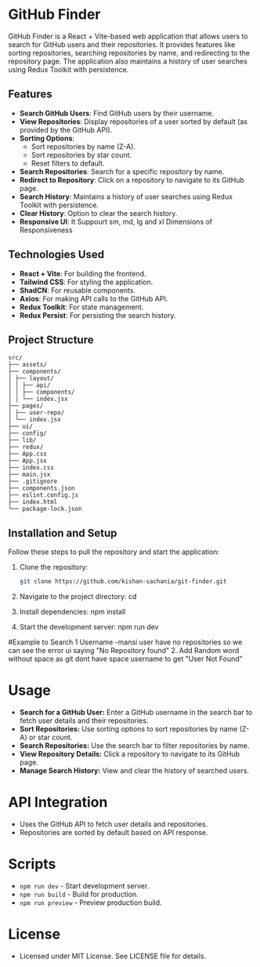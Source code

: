 # GitHub Finder

GitHub Finder is a React + Vite-based web application that allows users to search for GitHub users and their repositories. It provides features like sorting repositories, searching repositories by name, and redirecting to the repository page. The application also maintains a history of user searches using Redux Toolkit with persistence.

## Features

- **Search GitHub Users**: Find GitHub users by their username.
- **View Repositories**: Display repositories of a user sorted by default (as provided by the GitHub API).
- **Sorting Options**:
  - Sort repositories by name (Z-A).
  - Sort repositories by star count.
  - Reset filters to default.
- **Search Repositories**: Search for a specific repository by name.
- **Redirect to Repository**: Click on a repository to navigate to its GitHub page.
- **Search History**: Maintains a history of user searches using Redux Toolkit with persistence.
- **Clear History**: Option to clear the search history.
- **Responsive UI**: It Suppourt sm, md, lg and xl Dimensions of Responsiveness 

## Technologies Used

- **React + Vite**: For building the frontend.
- **Tailwind CSS**: For styling the application.
- **ShadCN**: For reusable components.
- **Axios**: For making API calls to the GitHub API.
- **Redux Toolkit**: For state management.
- **Redux Persist**: For persisting the search history.

## Project Structure
```
src/
├── assets/
├── components/
│ ├── layout/
│ │ ├── api/
│ │ ├── components/
│ │ └── index.jsx
├── pages/
│ ├── user-repo/
│ └── index.jsx
├── ui/
├── config/
├── lib/
├── redux/
├── App.css
├── App.jsx
├── index.css
├── main.jsx
├── .gitignore
├── components.json
├── eslint.config.js
├── index.html
└── package-lock.json
```


## Installation and Setup

Follow these steps to pull the repository and start the application:

1. Clone the repository:
   ```bash
   git clone https://github.com/kishan-sachania/git-finder.git

2. Navigate to the project directory:
  cd <project-directory>

3. Install dependencies:
  npm install

4. Start the development server:
  npm run dev


#Example to Search 
1 Username -mansi 
    user have no repositories so we can see the    error ui saying "No Repository found"
2. Add Random word without space as git dont have space username to get "User Not Found"

# Usage
- **Search for a GitHub User:** Enter a GitHub username in the search bar to fetch user details and their repositories.
- **Sort Repositories:** Use sorting options to sort repositories by name (Z-A) or star count.
- **Search Repositories:** Use the search bar to filter repositories by name.
- **View Repository Details:** Click a repository to navigate to its GitHub page.
- **Manage Search History:** View and clear the history of searched users.

# API Integration
- Uses the GitHub API to fetch user details and repositories.
- Repositories are sorted by default based on API response.

# Scripts
- `npm run dev` - Start development server.
- `npm run build` - Build for production.
- `npm run preview` - Preview production build.

# License
- Licensed under MIT License. See LICENSE file for details.
